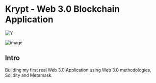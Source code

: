 # Krypt - Web 3.0 Blockchain Application
![Y](![image](https://user-images.githubusercontent.com/27417749/161452783-1e1e9aef-c3f2-48fc-9520-64c32f68ba22.png))

![image](https://user-images.githubusercontent.com/27417749/161452800-6c181243-9c75-4b23-817d-b5dc775f5539.png)


## Intro
Building my first real Web 3.0 Application using Web 3.0 methodologies, Solidity and Metamask.
